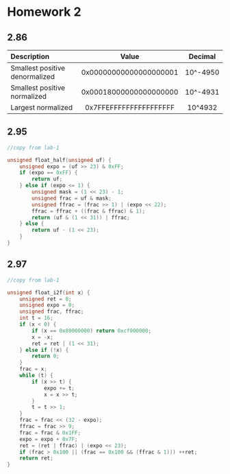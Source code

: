 # Homework 2 #

## 2.86 ##

| Description                         | Value                  | Decimal      |
|:----------------------------------- |:----------------------:|:------------:|
| Smallest positive denormalized      | 0x00000000000000000001 | 10^-4950     |
| Smallest positive normalized        | 0x00018000000000000000 | 10^-4931     |
| Largest normalized                  | 0x7FFEFFFFFFFFFFFFFFFF | 10^4932      |

## 2.95 ##

```c++
//copy from lab-1

unsigned float_half(unsigned uf) {
    unsigned expo = (uf >> 23) & 0xFF;
    if (expo == 0xFF) {
        return uf;
    } else if (expo <= 1) {
        unsigned mask = (1 << 23) - 1;
        unsigned frac = uf & mask;
        unsigned ffrac = (frac >> 1) | (expo << 22);
        ffrac = ffrac + ((frac & ffrac) & 1);
        return (uf & (1 << 31)) | ffrac;
    } else {
        return uf - (1 << 23);
    }
}
```

## 2.97 ##

```c++
//copy from lab-1

unsigned float_i2f(int x) {
    unsigned ret = 0;
    unsigned expo = 0;
    unsigned frac, ffrac;
    int t = 16;
    if (x < 0) {
        if (x == 0x80000000) return 0xcf000000;
        x = -x;
        ret = ret | (1 << 31);
    } else if (!x) {
        return 0;
    }
    frac = x;
    while (t) {
        if (x >> t) {
            expo += t;
            x = x >> t;
        }
        t = t >> 1;
    }
    frac = frac << (32 - expo);
    ffrac = frac >> 9;
    frac = frac & 0x1FF;
    expo = expo + 0x7F;
    ret = (ret | ffrac) | (expo << 23);
    if (frac > 0x100 || (frac == 0x100 && (ffrac & 1))) ++ret;
    return ret;
}
```
